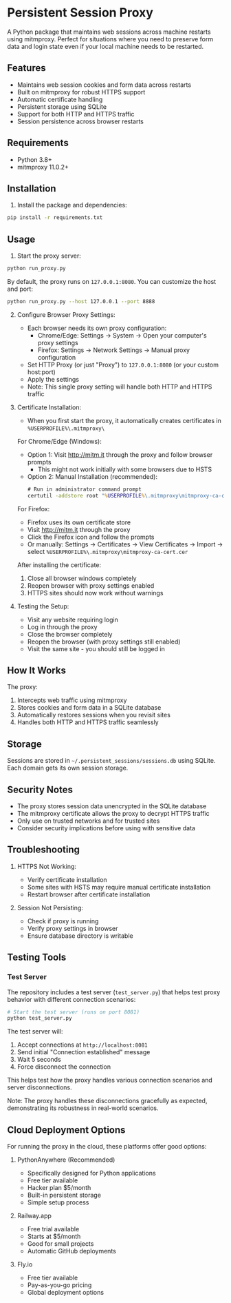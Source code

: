 # Persistent Session Proxy

A Python package that maintains web sessions across machine restarts using mitmproxy. Perfect for situations where you need to preserve form data and login state even if your local machine needs to be restarted.

## Features

- Maintains web session cookies and form data across restarts
- Built on mitmproxy for robust HTTPS support
- Automatic certificate handling
- Persistent storage using SQLite
- Support for both HTTP and HTTPS traffic
- Session persistence across browser restarts

## Requirements

- Python 3.8+
- mitmproxy 11.0.2+

## Installation

1. Install the package and dependencies:
```bash
pip install -r requirements.txt
```

## Usage

1. Start the proxy server:
```bash
python run_proxy.py
```

By default, the proxy runs on `127.0.0.1:8080`. You can customize the host and port:
```bash
python run_proxy.py --host 127.0.0.1 --port 8888
```

2. Configure Browser Proxy Settings:
   - Each browser needs its own proxy configuration:
     - Chrome/Edge: Settings -> System -> Open your computer's proxy settings
     - Firefox: Settings -> Network Settings -> Manual proxy configuration
   - Set HTTP Proxy (or just "Proxy") to `127.0.0.1:8080` (or your custom host:port)
   - Apply the settings
   - Note: This single proxy setting will handle both HTTP and HTTPS traffic

3. Certificate Installation:
   - When you first start the proxy, it automatically creates certificates in `%USERPROFILE%\.mitmproxy\`
   
   For Chrome/Edge (Windows):
   - Option 1: Visit http://mitm.it through the proxy and follow browser prompts
     - This might not work initially with some browsers due to HSTS
   - Option 2: Manual Installation (recommended):
     ```cmd
     # Run in administrator command prompt
     certutil -addstore root "%USERPROFILE%\.mitmproxy\mitmproxy-ca-cert.cer"
     ```
   
   For Firefox:
   - Firefox uses its own certificate store
   - Visit http://mitm.it through the proxy
   - Click the Firefox icon and follow the prompts
   - Or manually: Settings -> Certificates -> View Certificates -> Import -> select `%USERPROFILE%\.mitmproxy\mitmproxy-ca-cert.cer`
   
   After installing the certificate:
     1. Close all browser windows completely
     2. Reopen browser with proxy settings enabled
     3. HTTPS sites should now work without warnings

4. Testing the Setup:
   - Visit any website requiring login
   - Log in through the proxy
   - Close the browser completely
   - Reopen the browser (with proxy settings still enabled)
   - Visit the same site - you should still be logged in

## How It Works

The proxy:
1. Intercepts web traffic using mitmproxy
2. Stores cookies and form data in a SQLite database
3. Automatically restores sessions when you revisit sites
4. Handles both HTTP and HTTPS traffic seamlessly

## Storage

Sessions are stored in `~/.persistent_sessions/sessions.db` using SQLite. Each domain gets its own session storage.

## Security Notes

- The proxy stores session data unencrypted in the SQLite database
- The mitmproxy certificate allows the proxy to decrypt HTTPS traffic
- Only use on trusted networks and for trusted sites
- Consider security implications before using with sensitive data

## Troubleshooting

1. HTTPS Not Working:
   - Verify certificate installation
   - Some sites with HSTS may require manual certificate installation
   - Restart browser after certificate installation

2. Session Not Persisting:
   - Check if proxy is running
   - Verify proxy settings in browser
   - Ensure database directory is writable

## Testing Tools

### Test Server
The repository includes a test server (`test_server.py`) that helps test proxy behavior with different connection scenarios:

```bash
# Start the test server (runs on port 8081)
python test_server.py
```

The test server will:
1. Accept connections at `http://localhost:8081`
2. Send initial "Connection established" message
3. Wait 5 seconds
4. Force disconnect the connection

This helps test how the proxy handles various connection scenarios and server disconnections.

Note: The proxy handles these disconnections gracefully as expected, demonstrating its robustness in real-world scenarios.

## Cloud Deployment Options

For running the proxy in the cloud, these platforms offer good options:

1. PythonAnywhere (Recommended)
   - Specifically designed for Python applications
   - Free tier available
   - Hacker plan $5/month
   - Built-in persistent storage
   - Simple setup process

2. Railway.app
   - Free trial available
   - Starts at $5/month
   - Good for small projects
   - Automatic GitHub deployments

3. Fly.io
   - Free tier available
   - Pay-as-you-go pricing
   - Global deployment options
